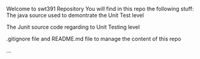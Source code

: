 Welcome to swt391 Repository
You will find in this repo the following stuff:
The java source used to demontrate the Unit Test level

The Junit source code regarding to Unit Testing level

.gitignore file and README.md file to manage the content of this repo

...
